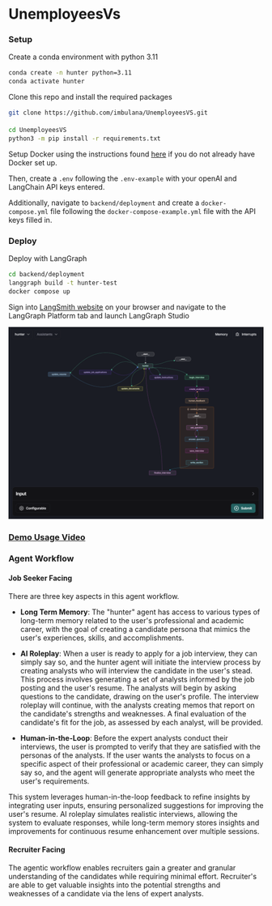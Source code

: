 # UnemployeesVs

### Setup
Create a conda environment with python 3.11

```bash
conda create -n hunter python=3.11
conda activate hunter
```
Clone this repo and install the required packages

```bash
git clone https://github.com/imbulana/UnemployeesVS.git

cd UnemployeesVS
python3 -m pip install -r requirements.txt
```

Setup Docker using the instructions found [here](https://docs.docker.com/engine/install) if you do not already have Docker set up.

Then, create a `.env` following the `.env-example` with your openAI and LangChain API keys entered.

Additionally, navigate to `backend/deployment` and create a `docker-compose.yml` file following the `docker-compose-example.yml` file with the API keys filled in.

### Deploy

Deploy with LangGraph

```bash
cd backend/deployment
langgraph build -t hunter-test
docker compose up
```

Sign into [LangSmith website](https://smith.langchain.com/) on your browser and navigate to the LangGraph Platform tab and launch LangGraph Studio

![LangGraph Studio](assets/langgraph_studio.png)


### [Demo Usage Video](https://drive.google.com/file/d/1bKYv5_1ReoccnZfbohWsKySeWMOvwAOl/view?usp=sharing)

### Agent Workflow

#### Job Seeker Facing

There are three key aspects in this agent workflow.

- **Long Term Memory**: The "hunter" agent has access to various types of long-term memory related to the user's professional and academic career, with the goal of creating a candidate persona that mimics the user's experiences, skills, and accomplishments. 

- **AI Roleplay**: When a user is ready to apply for a job interview, they can simply say so, and the hunter agent will initiate the interview process by creating analysts who will interview the candidate in the user's stead. This process involves generating a set of analysts informed by the job posting and the user's resume. The analysts will begin by asking questions to the candidate, drawing on the user's profile. The interview roleplay will continue, with the analysts creating memos that report on the candidate's strengths and weaknesses. A final evaluation of the candidate's fit for the job, as assessed by each analyst, will be provided.

- **Human-in-the-Loop**: Before the expert analysts conduct their interviews, the user is prompted to verify that they are satisfied with the personas of the analysts. If the user wants the analysts to focus on a specific aspect of their professional or academic career, they can simply say so, and the agent will generate appropriate analysts who meet the user's requirements. 

This system leverages human-in-the-loop feedback to refine insights by integrating user inputs, ensuring personalized suggestions for improving the user's resume. AI roleplay simulates realistic interviews, allowing the system to evaluate responses, while long-term memory stores insights and improvements for continuous resume enhancement over multiple sessions.

#### Recruiter Facing

The agentic workflow enables recruiters gain a greater and granular understanding of the candidates while requiring minimal effort. Recruiter's are able to get valuable insights into the potential strengths and weaknesses of a candidate via the lens of expert analysts.